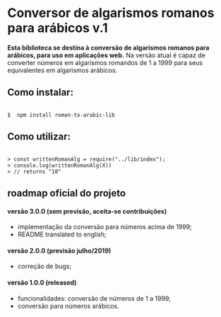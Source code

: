 # Conversor de algarismos romanos para arábicos v.1

**Esta biblioteca se destina à conversão de algarismos romanos para arábicos, para uso em aplicações web.**
Na versão atual é capaz de converter números em algarismos romandos de 1 a 1999 para seus equivalentes em algarismos arábicos.

## Como instalar:

```shell

$  npm install roman-to-arabic-lib

```

## Como utilizar:

```node

> const writtenRomanAlg = require("../lib/index");
> console.log(writtenRomanAlg(X))
> // returns "10"

```

## roadmap oficial do projeto

#### versão 3.0.0 (sem previsão, aceita-se contribuições)
- implementação da conversão para números acima de 1999;
- README translated to english;


#### versão 2.0.0 (previsão julho/2019)
- correção de bugs;


#### versão 1.0.0 (released)
- funcionalidades: conversão de números de 1 a 1999;
- conversão para números arábicos.

